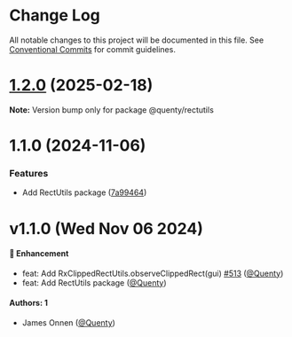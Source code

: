# Change Log

All notable changes to this project will be documented in this file.
See [Conventional Commits](https://conventionalcommits.org) for commit guidelines.

# [1.2.0](https://github.com/Quenty/NevermoreEngine/compare/@quenty/rectutils@1.1.0...@quenty/rectutils@1.2.0) (2025-02-18)

**Note:** Version bump only for package @quenty/rectutils





# 1.1.0 (2024-11-06)


### Features

* Add RectUtils package ([7a99464](https://github.com/Quenty/NevermoreEngine/commit/7a99464a0a5982f5a921aa17311f49e2eba896f3))





# v1.1.0 (Wed Nov 06 2024)

#### 🚀 Enhancement

- feat: Add RxClippedRectUtils.observeClippedRect(gui) [#513](https://github.com/Quenty/NevermoreEngine/pull/513) ([@Quenty](https://github.com/Quenty))
- feat: Add RectUtils package ([@Quenty](https://github.com/Quenty))

#### Authors: 1

- James Onnen ([@Quenty](https://github.com/Quenty))
